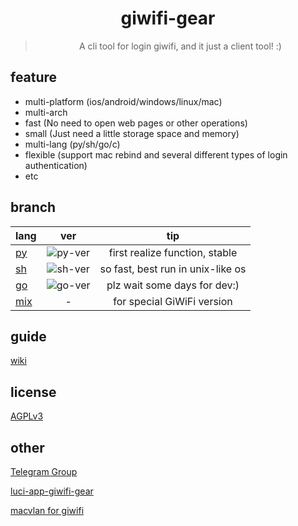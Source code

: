 <div align="center">
  <img src="https://raw.githubusercontent.com/icepie/giwifi-gear/main/img/logo.png" alt="">
  <h1>giwifi-gear</h1>
  <blockquote>A cli tool for login giwifi, and it just a client tool! :) </blockquote>
</div>

## feature

- multi-platform (ios/android/windows/linux/mac)
- multi-arch
- fast (No need to open web pages or other operations)
- small (Just need a little storage space and memory)
- multi-lang (py/sh/go/c)
- flexible (support mac rebind and several different types of login authentication)
- etc

## branch

| lang | ver | tip |
| :-----| :----: | :----: |
| [py](https://github.com/icepie/giwifi-gear/tree/py) |![py-ver](https://img.shields.io/badge/dynamic/yaml?color=3776AB&label=%20&query=%24.version&url=https%3A%2F%2Fraw.githubusercontent.com%2Ficepie%2Fgiwifi-gear%2Fpy%2FVERSION&style=flat-square&logo=python&logoColor=white)| first realize function, stable |
| [sh](https://github.com/icepie/giwifi-gear/tree/sh) |![sh-ver](https://img.shields.io/badge/dynamic/yaml?color=4EAA25&label=%20&query=%24.version&url=https%3A%2F%2Fraw.githubusercontent.com%2Ficepie%2Fgiwifi-gear%2Fsh%2FVERSION&style=flat-square&logo=gnu-bash&logoColor=white) | so fast, best run in unix-like os |
| [go](https://github.com/icepie/giwifi-gear/tree/go) |![go-ver](https://img.shields.io/badge/dynamic/yaml?color=00ADD8&label=%20&query=%24.version&url=https%3A%2F%2Fraw.githubusercontent.com%2Ficepie%2Fgiwifi-gear%2Fgo%2FVERSION&style=flat-square&logo=go&logoColor=white) | plz wait some days for dev:) |
| [mix](https://github.com/icepie/giwifi-gear/tree/mix) | - | for special GiWiFi version |

## guide

[wiki](https://github.com/icepie/giwifi-gear/wiki)

## license

[AGPLv3](https://github.com/icepie/giwifi-gear/blob/main/LICENSE)

## other

[Telegram Group](https://t.me/giwifi)

[luci-app-giwifi-gear](https://github.com/icepie/luci-app-giwifi-gear)

[macvlan for giwifi](https://blog.icepie.net/2020/12/26/giwifi-macvlan)
